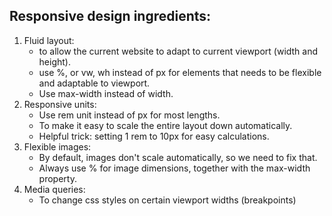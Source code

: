## Responsive design ingredients:
1. Fluid layout:
   - to allow the current website to adapt to current viewport (width and height).
   - use %, or vw, wh instead of px for elements that needs to be flexible and adaptable to viewport.
   - Use max-width instead of width.
2. Responsive units:
   - Use rem unit instead of px for most lengths.
   - To make it easy to scale the entire layout down automatically.
   - Helpful trick: setting 1 rem to 10px for easy calculations.
3. Flexible images:
   - By default, images don't scale automatically, so we need to fix that.
   - Always use % for image dimensions, together with the max-width property.
4. Media queries:
   - To change css styles on certain viewport widths (breakpoints)